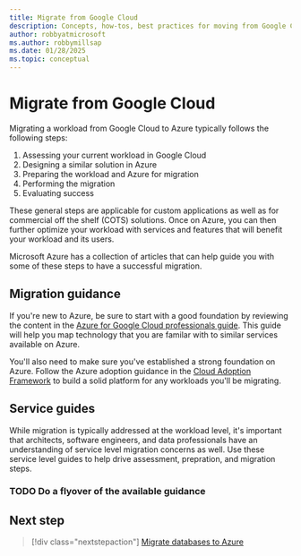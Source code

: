 ```yaml
---
title: Migrate from Google Cloud
description: Concepts, how-tos, best practices for moving from Google Cloud to Azure.
author: robbyatmicrosoft
ms.author: robbymillsap
ms.date: 01/28/2025
ms.topic: conceptual
---
```


# Migrate from Google Cloud

Migrating a workload from Google Cloud to Azure typically follows the following steps:

1. Assessing your current workload in Google Cloud
1. Designing a similar solution in Azure
1. Preparing the workload and Azure for migration
1. Performing the migration
1. Evaluating success

These general steps are applicable for custom applications as well as for commercial off the shelf (COTS) solutions. Once on Azure, you can then further optimize your workload with services and features that will benefit your workload and its users.

Microsoft Azure has a collection of articles that can help guide you with some of these steps to have a successful migration.

## Migration guidance

If you're new to Azure, be sure to start with a good foundation by reviewing the content in the [Azure for Google Cloud professionals guide](/azure/architecture/gcp-professional/). This guide will help you map technology that you are familar with to similar services available on Azure.

You'll also need to make sure you've established a strong foundation on Azure. Follow the Azure adoption guidance in the [Cloud Adoption Framework](/azure/cloud-adoption-framework/get-started/) to build a solid platform for any workloads you'll be migrating.

## Service guides

While migration is typically addressed at the workload level, it's important that architects, software engineers, and data professionals have an understanding of service level migration concerns as well. Use these service level guides to help drive assessment, prepration, and migration steps.

### TODO Do a flyover of the available guidance

## Next step

> [!div class="nextstepaction"]
> [Migrate databases to Azure](./migrate-databases-from-google-cloud.md)
